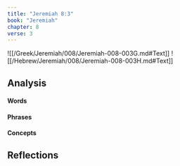 ```yaml
---
title: "Jeremiah 8:3"
book: "Jeremiah"
chapter: 8
verse: 3
---
```

![[/Greek/Jeremiah/008/Jeremiah-008-003G.md#Text]]
![[/Hebrew/Jeremiah/008/Jeremiah-008-003H.md#Text]]

## Analysis

#### Words

#### Phrases

#### Concepts

## Reflections
